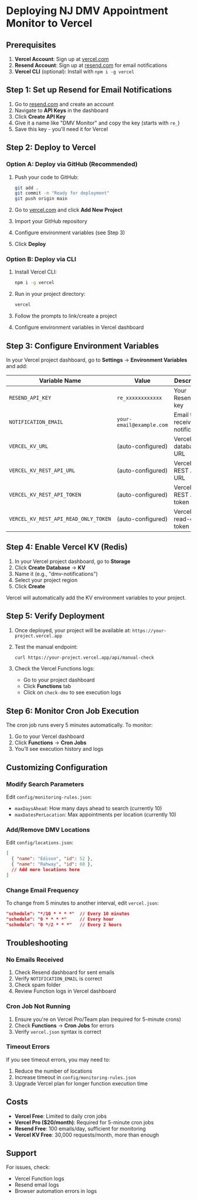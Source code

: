# Deploying NJ DMV Appointment Monitor to Vercel

## Prerequisites

1. **Vercel Account**: Sign up at [vercel.com](https://vercel.com)
2. **Resend Account**: Sign up at [resend.com](https://resend.com) for email notifications
3. **Vercel CLI** (optional): Install with `npm i -g vercel`

## Step 1: Set up Resend for Email Notifications

1. Go to [resend.com](https://resend.com) and create an account
2. Navigate to **API Keys** in the dashboard
3. Click **Create API Key**
4. Give it a name like "DMV Monitor" and copy the key (starts with `re_`)
5. Save this key - you'll need it for Vercel

## Step 2: Deploy to Vercel

### Option A: Deploy via GitHub (Recommended)

1. Push your code to GitHub:
   ```bash
   git add .
   git commit -m "Ready for deployment"
   git push origin main
   ```

2. Go to [vercel.com](https://vercel.com) and click **Add New Project**
3. Import your GitHub repository
4. Configure environment variables (see Step 3)
5. Click **Deploy**

### Option B: Deploy via CLI

1. Install Vercel CLI:
   ```bash
   npm i -g vercel
   ```

2. Run in your project directory:
   ```bash
   vercel
   ```

3. Follow the prompts to link/create a project
4. Configure environment variables in Vercel dashboard

## Step 3: Configure Environment Variables

In your Vercel project dashboard, go to **Settings** → **Environment Variables** and add:

| Variable Name | Value | Description |
|--------------|-------|-------------|
| `RESEND_API_KEY` | `re_xxxxxxxxxxxx` | Your Resend API key |
| `NOTIFICATION_EMAIL` | `your-email@example.com` | Email to receive notifications |
| `VERCEL_KV_URL` | (auto-configured) | Vercel KV database URL |
| `VERCEL_KV_REST_API_URL` | (auto-configured) | Vercel KV REST API URL |
| `VERCEL_KV_REST_API_TOKEN` | (auto-configured) | Vercel KV REST API token |
| `VERCEL_KV_REST_API_READ_ONLY_TOKEN` | (auto-configured) | Vercel KV read-only token |

## Step 4: Enable Vercel KV (Redis)

1. In your Vercel project dashboard, go to **Storage**
2. Click **Create Database** → **KV**
3. Name it (e.g., "dmv-notifications")
4. Select your project region
5. Click **Create**

Vercel will automatically add the KV environment variables to your project.

## Step 5: Verify Deployment

1. Once deployed, your project will be available at: `https://your-project.vercel.app`

2. Test the manual endpoint:
   ```bash
   curl https://your-project.vercel.app/api/manual-check
   ```

3. Check the Vercel Functions logs:
   - Go to your project dashboard
   - Click **Functions** tab
   - Click on `check-dmv` to see execution logs

## Step 6: Monitor Cron Job Execution

The cron job runs every 5 minutes automatically. To monitor:

1. Go to your Vercel dashboard
2. Click **Functions** → **Cron Jobs**
3. You'll see execution history and logs

## Customizing Configuration

### Modify Search Parameters

Edit `config/monitoring-rules.json`:
- `maxDaysAhead`: How many days ahead to search (currently 10)
- `maxDatesPerLocation`: Max appointments per location (currently 10)

### Add/Remove DMV Locations

Edit `config/locations.json`:
```json
[
  { "name": "Edison", "id": 52 },
  { "name": "Rahway", "id": 60 },
  // Add more locations here
]
```

### Change Email Frequency

To change from 5 minutes to another interval, edit `vercel.json`:
```json
"schedule": "*/10 * * * *"  // Every 10 minutes
"schedule": "0 * * * *"     // Every hour
"schedule": "0 */2 * * *"   // Every 2 hours
```

## Troubleshooting

### No Emails Received

1. Check Resend dashboard for sent emails
2. Verify `NOTIFICATION_EMAIL` is correct
3. Check spam folder
4. Review Function logs in Vercel dashboard

### Cron Job Not Running

1. Ensure you're on Vercel Pro/Team plan (required for 5-minute crons)
2. Check **Functions** → **Cron Jobs** for errors
3. Verify `vercel.json` syntax is correct

### Timeout Errors

If you see timeout errors, you may need to:
1. Reduce the number of locations
2. Increase timeout in `config/monitoring-rules.json`
3. Upgrade Vercel plan for longer function execution time

## Costs

- **Vercel Free**: Limited to daily cron jobs
- **Vercel Pro ($20/month)**: Required for 5-minute cron jobs
- **Resend Free**: 100 emails/day, sufficient for monitoring
- **Vercel KV Free**: 30,000 requests/month, more than enough

## Support

For issues, check:
- Vercel Function logs
- Resend email logs
- Browser automation errors in logs
